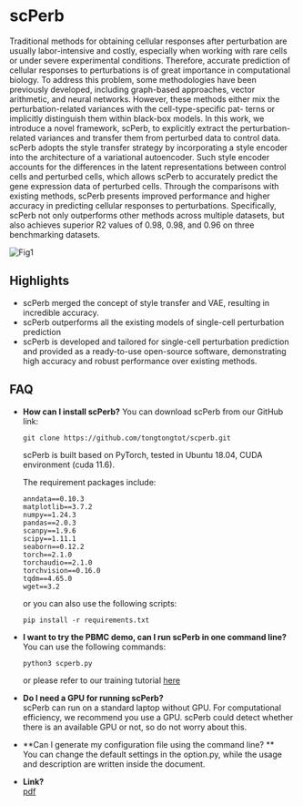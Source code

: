 # scPerb

Traditional methods for obtaining cellular responses after perturbation are usually labor-intensive and costly, especially when working with rare cells or under severe experimental conditions. Therefore, accurate prediction of cellular responses to perturbations is of great importance in computational biology. To address this problem, some methodologies have been previously developed, including graph-based approaches, vector arithmetic, and neural networks. However, these methods either mix the perturbation-related variances with the cell-type-specific pat- terns or implicitly distinguish them within black-box models. In this work, we introduce a novel framework, scPerb, to explicitly extract the perturbation-related variances and transfer them from perturbed data to control data. scPerb adopts the style transfer strategy by incorporating a style encoder into the architecture of a variational autoencoder. Such style encoder accounts for the differences in the latent representations between control cells and perturbed cells, which allows scPerb to accurately predict the gene expression data of perturbed cells. Through the comparisons with existing methods, scPerb presents improved performance and higher accuracy in predicting cellular responses to perturbations. Specifically, scPerb not only outperforms other methods across multiple datasets, but also achieves superior R2 values of 0.98, 0.98, and 0.96 on three benchmarking datasets.

![Fig1](https://github.com/tongtongtot/scPerb/assets/55981482/d9732c25-dc63-49c4-9c11-92ade53c3522)


## Highlights

- scPerb merged the concept of style transfer and VAE, resulting in incredible accuracy.
- scPerb outperforms all the existing models of single-cell perturbation prediction
- scPerb is developed and tailored for single-cell perturbation prediction and provided as a ready-to-use open-source software, demonstrating high accuracy and robust performance over existing methods.

## FAQ

- **How can I install scPerb?**
    You can download scPerb from our GitHub link:

    ```
    git clone https://github.com/tongtongtot/scperb.git
    ```

    scPerb is built based on PyTorch, tested in Ubuntu 18.04, CUDA environment (cuda 11.6).        

    The requirement packages include:
    
    ```
    anndata==0.10.3
    matplotlib==3.7.2
    numpy==1.24.3
    pandas==2.0.3
    scanpy==1.9.6
    scipy==1.11.1
    seaborn==0.12.2
    torch==2.1.0
    torchaudio==2.1.0
    torchvision==0.16.0
    tqdm==4.65.0
    wget==3.2
    ```
    
    or you can also use the following scripts:
    
    ```
    pip install -r requirements.txt
    ```
    
- **I want to try the PBMC demo, can I run scPerb in one command line?**    
    You can use the following commands:

    ```
    python3 scperb.py
    ```

    or please refer to our training tutorial [here](https://github.com/tongtongtot/scperb-tutorial)

- **Do I need a GPU for running scPerb?**   
    scPerb can run on a standard laptop without GPU. For computational efficiency, we recommend you use a GPU. scPerb could detect whether there is an available GPU or not, so do not worry about this.

- **Can I generate my configuration file using the command line? **  
    You can change the default settings in the option.py, while the usage and description are written inside the document.

- **Link?**   
    [pdf](http://yau-awards.com/uploads/file/20231031/20231031150434_30639.pdf)
